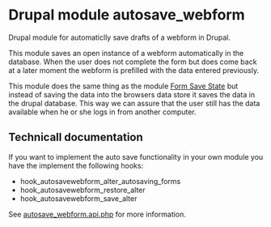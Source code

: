 # Drupal module autosave_webform
Drupal module for automaticlly save drafts of a webform in Drupal.

This module saves an open instance of a webform automatically in the database. 
When the user does not complete the form but does come back at a later moment 
the webform is prefilled with the data entered previously.

This module does the same thing as the module 
[Form Save State](https://www.drupal.org/project/form_save_state) but 
instead of saving the data into the browsers data store it saves the data in 
the drupal database. This way we can assure that the user still has the data 
available when he or she logs in from another computer.

## Technicall documentation

If you want to implement the auto save functionality in your own module you have the 
implement the following hooks:

* hook_autosavewebform_alter_autosaving_forms
* hook_autosavewebform_restore_alter
* hook_autosavewebform_save_alter

See [autosave_webform.api.php](autosave_webform.api.php) for more information.

